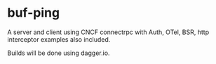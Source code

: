 # buf-ping
A server and client using CNCF connectrpc with Auth, OTel, BSR, http interceptor examples also included.

Builds will be done using dagger.io.
